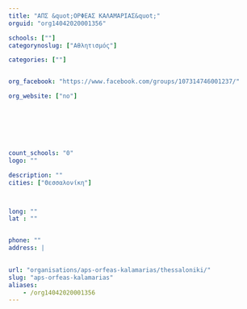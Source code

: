 ```yaml
---
title: "ΑΠΣ &quot;ΟΡΦΕΑΣ ΚΑΛΑΜΑΡΙΑΣ&quot;"
orguid: "org14042020001356"

schools: [""]
categorynoslug: ["Αθλητισμός"]

categories: [""]


org_facebook: "https://www.facebook.com/groups/107314746001237/"

org_website: ["no"]







count_schools: "0"
logo: ""

description: ""
cities: ["Θεσσαλονίκη"]



long: ""
lat : ""


phone: ""
address: |
    

url: "organisations/aps-orfeas-kalamarias/thessaloniki/"
slug: "aps-orfeas-kalamarias"
aliases:
    - /org14042020001356
---
```



